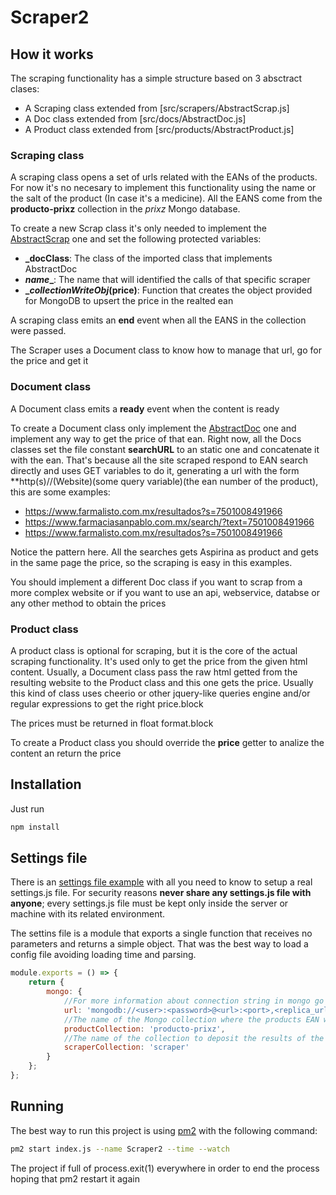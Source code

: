 # Scraper2

## How it works

The scraping functionality has a simple structure based on 3 absctract clases:

- A Scraping class extended from [src/scrapers/AbstractScrap.js]
- A Doc class extended from [src/docs/AbstractDoc.js]
- A Product class extended from [src/products/AbstractProduct.js]

### Scraping class

A scraping class opens a set of urls related with the EANs of the products. For now it's no necesary to implement this functionality using the name or the salt of the product (In case it's a medicine). All the EANS come from the **producto-prixz** collection in the *prixz* Mongo database.

To create a new Scrap class it's only needed to implement the [AbstractScrap](src/scrapers/AbstractScrap.js) one and set the following protected variables:

- **_docClass**: The class of the imported class that implements AbstractDoc
- **_name__**: The name that will identified the calls of that specific scraper
- **__collectionWriteObj_(price)**: Function that creates the object provided for MongoDB to upsert the price in the realted ean

A scraping class emits an **end** event when all the EANS in the collection were passed.

The Scraper uses a Document class to know how to manage that url, go for the price and get it

### Document class

A Document class emits a **ready** event when the content is ready

To create a Document class only implement the [AbstractDoc](src/docs/AbstractDoc.js) one and implement any way to get the price of that ean. Right now, all the Docs classes set the file constant __searchURL__  to an static one and concatenate it with the ean. That's because all the site scraped respond to EAN search directly and uses GET variables to do it, generating a url with the form **http(s)//(Website)(some query variable)(the ean number of the product), this are some examples:

- <https://www.farmalisto.com.mx/resultados?s=7501008491966>
- <https://www.farmaciasanpablo.com.mx/search/?text=7501008491966>
- <https://www.farmalisto.com.mx/resultados?s=7501008491966>

Notice the pattern here. All the searches gets Aspirina as product and gets in the same page the price, so the scraping is easy in this examples.

You should implement a different Doc class if you want to scrap from a more complex website or if you want to use an api, webservice, databse or any other method to obtain the prices

### Product class

A product class is optional for scraping, but it is the core of the actual scraping functionality. It's used only to get the price from the given html content. Usually, a Document class pass the raw html getted from the resulting website to the Product class and this one gets the price. Usually this kind of class uses cheerio or other jquery-like queries engine and/or regular expressions to get the right price.block

The prices must be returned in float format.block

To create a Product class you should override the **price** getter to analize the content an return the price

## Installation

Just run

```bash
npm install
```

## Settings file

There is an [settings file example](settings.example.js) with all you need to know to setup a real settings.js file. For security reasons **never share any settings.js file with anyone**; every settings.js file must be kept only inside the server or machine with its related environment.

The settins file is a module that exports a single function that receives no parameters and returns a simple object. That was the best way to load a config file avoiding loading time and parsing.

```Javascript
module.exports = () => {
    return {
        mongo: {
            //For more information about connection string in mongo go to https://docs.mongodb.com/manual/reference/connection-string/
            url: 'mongodb://<user>:<password>@<url>:<port>,<replica_url>:<replica_port>/<database>?<options>',
            //The name of the Mongo collection where the products EAN will be used
            productCollection: 'producto-prixz',
            //The name of the collection to deposit the results of the scraping process
            scraperCollection: 'scraper'
        }
    };
};

```

## Running

The best way to run this project is using [pm2](https://pm2.io/) with the following command:

```bash
pm2 start index.js --name Scraper2 --time --watch
```

The project if full of process.exit(1) everywhere in order to end the process hoping that pm2 restart it again
